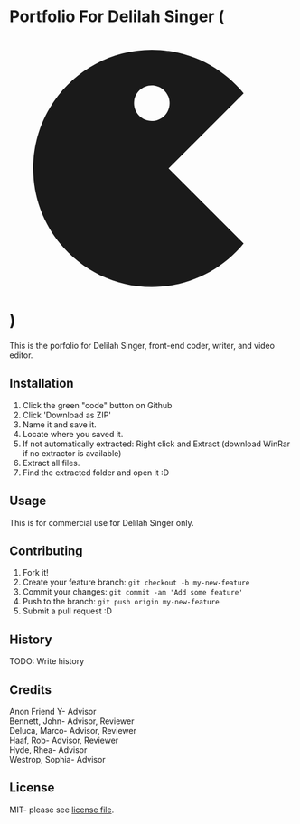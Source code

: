 # Portfolio For Delilah Singer (<svg xmlns="http://www.w3.org/2000/svg" viewBox="0 0 24 24" fill="currentColor"><path d="M12 2C15.1215 2 17.9089 3.43021 19.7428 5.67108L13.4142 12L19.7428 18.3289C17.9089 20.5698 15.1215 22 12 22C6.47715 22 2 17.5228 2 12C2 6.47715 6.47715 2 12 2ZM12 5C11.1716 5 10.5 5.67157 10.5 6.5C10.5 7.32843 11.1716 8 12 8C12.8284 8 13.5 7.32843 13.5 6.5C13.5 5.67157 12.8284 5 12 5Z"></path></svg>)

This is the porfolio for Delilah Singer, front-end coder, writer, and video editor.  

## Installation

1. Click the green "code" button on Github  
2. Click 'Download as ZIP'  
3. Name it and save it.  
4. Locate where you saved it.  
5. If not automatically extracted: Right click and Extract (download WinRar if no extractor is available)  
6. Extract all files.  
7. Find the extracted folder and open it :D  

## Usage

This is for commercial use for Delilah Singer only.  

## Contributing

1. Fork it!
2. Create your feature branch: `git checkout -b my-new-feature`  
3. Commit your changes: `git commit -am 'Add some feature'`  
4. Push to the branch: `git push origin my-new-feature`  
5. Submit a pull request :D  
 
## History

TODO: Write history  

## Credits

Anon Friend Y- Advisor  
Bennett, John- Advisor, Reviewer  
Deluca, Marco- Advisor, Reviewer  
Haaf, Rob- Advisor, Reviewer  
Hyde, Rhea- Advisor  
Westrop, Sophia- Advisor  

## License

MIT- please see [license file](LICENSE).